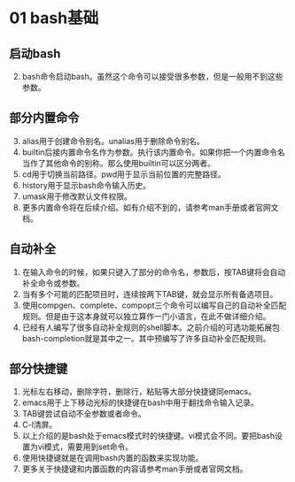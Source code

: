 # 01 bash基础
## 启动bash
2. bash命令启动bash。虽然这个命令可以接受很多参数，但是一般用不到这些参数。
## 部分内置命令
3. alias用于创建命令别名。unalias用于删除命令别名。
4. builtin后接内置命令名作为参数。执行该内置命令。如果你把一个内置命令名当作了其他命令的别称。那么使用builtin可以区分两者。
5. cd用于切换当前路径。pwd用于显示当前位置的完整路径。
6. history用于显示bash命令输入历史。
7. umask用于修改默认文件权限。
8. 更多内置命令将在后续介绍。如有介绍不到的，请参考man手册或者官网文档。
## 自动补全
1. 在输入命令的时候，如果只键入了部分的命令名，参数后，按TAB键将会自动补全命令或参数。
2. 当有多个可能的匹配项目时，连续按两下TAB键，就会显示所有备选项目。
3. 使用compgen、complete、compopt三个命令可以编写自己的自动补全匹配规则。但是由于这本身就可以独立算作一门小语言，在此不做详细介绍。
4. 已经有人编写了很多自动补全规则的shell脚本。之前介绍的可选功能拓展包bash-completion就是其中之一。其中预编写了许多自动补全匹配规则。
## 部分快捷键
1. 光标左右移动，删除字符，删除行，粘贴等大部分快捷键同emacs。
2. emacs用于上下移动光标的快捷键在bash中用于翻找命令输入记录。
3. TAB键尝试自动不全参数或者命令。
4. C-l清屏。
5. 以上介绍的是bash处于emacs模式时的快捷键。vi模式会不同。要把bash设置为vi模式，需要用到set命令。
6. 使用快捷键就是在调用bash内置的函数来实现功能。
7. 更多关于快捷键和内置函数的内容请参考man手册或者官网文档。
